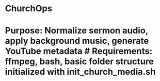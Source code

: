 # ChurchOps
# Purpose: Normalize sermon audio, apply background music, generate YouTube metadata # Requirements: ffmpeg, bash, basic folder structure initialized with init_church_media.sh
